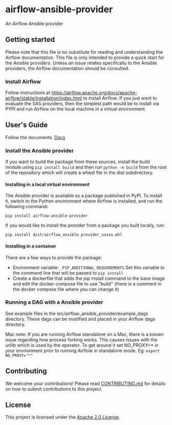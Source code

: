 # airflow-ansible-provider
An Airflow Ansible provider

## Getting started
Please note that this file is no substitute for reading and understanding the Airflow documentation. This file is only intended to provide a quick start for the Ansible providers. Unless an issue relates specifically to the Ansible providers, the Airflow documentation should be consulted.

### Install Airflow
Follow instructions at https://airflow.apache.org/docs/apache-airflow/stable/installation/index.html to install Airflow.
If you just want to evaluate the SAS providers, then the simplest path would be to install via PYPI and run Airflow on the local machine in a virtual environment. 

## User's Guide
Follow the documents. [Docs](docs/user-guide.md)

### Install the Ansible provider

If you want to build the package from these sources, install the build module using `pip install build` and then run `python -m build` from the root of the repository which will create a wheel file in the dist subdirectory. 

#### Installing in a local virtual environment
The Ansible provider is available as a package published in PyPI. To install it, switch to the Python environment where Airflow is installed, and run the following command:

`pip install airflow-ansible-provider`

If you would like to install the provider from a package you built locally, run:

`pip install dist/airflow_ansible_provider_xxxxx.whl`

#### Installing in a container
There are a few ways to provide the package:
- Environment variable: ```_PIP_ADDITIONAL_REQUIREMENTS``` Set this variable to the command line that will be passed to ```pip install```
- Create a dockerfile that adds the pip install command to the base image and edit the docker-compose file to use "build" (there is a comment in the docker compose file where you can change it)

### Running a DAG with a Ansible provider
See example files in the src/airflow_ansible_provider/example_dags directory. These dags can be modified and 
placed in your Airflow dags directory. 

Mac note: If you are running Airflow standalone on a Mac, there is a known issue regarding how process forking works.
This causes issues with the urllib which is used by the operator. To get around it set NO_PROXY=* in your environment
prior to running Airflow in standalone mode.
Eg:
`export NO_PROXY="*"`

## Contributing
We welcome your contributions! Please read [CONTRIBUTING.md](CONTRIBUTING.md) for
details on how to submit contributions to this project.

## License
This project is licensed under the [Apache 2.0 License](LICENSE).
